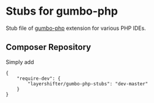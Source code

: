 # Stubs for gumbo-php

Stub file of [gumbo-php](https://github.com/layershifter/gumbo-php) extension for various PHP IDEs.

## Composer Repository

Simply add

```
{
    "require-dev": {
        "layershifter/gumbo-php-stubs": "dev-master"
    }
}
```